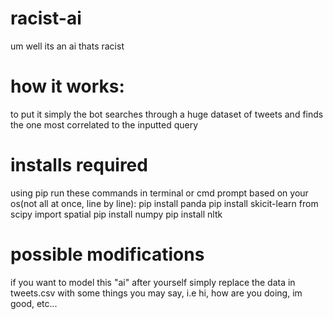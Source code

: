 # racist-ai
um well its an ai thats racist

# how it works:
to put it simply the bot searches through a huge dataset of tweets and finds the one most correlated to the inputted query

# installs required
using pip run these commands in terminal or cmd prompt based on your os(not all at once, line by line):
pip install panda
pip install skicit-learn
from scipy import spatial
pip install numpy
pip install nltk

# possible modifications
if you want to model this "ai" after yourself simply replace the data in tweets.csv with some things you may say, i.e hi, how are you doing, im good, etc...



